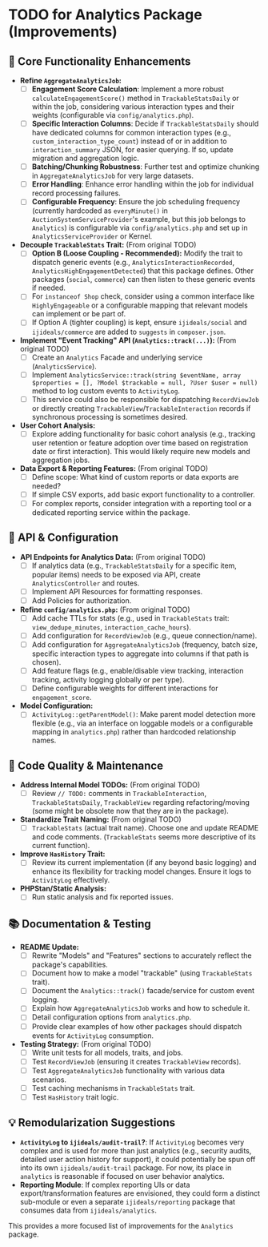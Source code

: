 # TODO for Analytics Package (Improvements)

## 🚀 Core Functionality Enhancements

-   **Refine `AggregateAnalyticsJob`:**
    -   [ ] **Engagement Score Calculation**: Implement a more robust `calculateEngagementScore()` method in `TrackableStatsDaily` or within the job, considering various interaction types and their weights (configurable via `config/analytics.php`).
    -   [ ] **Specific Interaction Columns**: Decide if `TrackableStatsDaily` should have dedicated columns for common interaction types (e.g., `custom_interaction_type_count`) instead of or in addition to `interaction_summary` JSON, for easier querying. If so, update migration and aggregation logic.
    -   [ ] **Batching/Chunking Robustness**: Further test and optimize chunking in `AggregateAnalyticsJob` for very large datasets.
    -   [ ] **Error Handling**: Enhance error handling within the job for individual record processing failures.
    -   [ ] **Configurable Frequency**: Ensure the job scheduling frequency (currently hardcoded as `everyMinute()` in `AuctionSystemServiceProvider`'s example, but this job belongs to `Analytics`) is configurable via `config/analytics.php` and set up in `AnalyticsServiceProvider` or Kernel.
-   **Decouple `TrackableStats` Trait:** (From original TODO)
    -   [ ] **Option B (Loose Coupling - Recommended):** Modify the trait to dispatch generic events (e.g., `AnalyticsInteractionRecorded`, `AnalyticsHighEngagementDetected`) that this package defines. Other packages (`social`, `commerce`) can then listen to these generic events if needed.
    -   [ ] For `instanceof Shop` check, consider using a common interface like `HighlyEngageable` or a configurable mapping that relevant models can implement or be part of.
    -   [ ] If Option A (tighter coupling) is kept, ensure `ijideals/social` and `ijideals/commerce` are added to `suggests` in `composer.json`.
-   **Implement "Event Tracking" API (`Analytics::track(...)`):** (From original TODO)
    -   [ ] Create an `Analytics` Facade and underlying service (`AnalyticsService`).
    -   [ ] Implement `AnalyticsService::track(string $eventName, array $properties = [], ?Model $trackable = null, ?User $user = null)` method to log custom events to `ActivityLog`.
    -   [ ] This service could also be responsible for dispatching `RecordViewJob` or directly creating `TrackableView`/`TrackableInteraction` records if synchronous processing is sometimes desired.
-   **User Cohort Analysis:**
    -   [ ] Explore adding functionality for basic cohort analysis (e.g., tracking user retention or feature adoption over time based on registration date or first interaction). This would likely require new models and aggregation jobs.
-   **Data Export & Reporting Features:** (From original TODO)
    -   [ ] Define scope: What kind of custom reports or data exports are needed?
    -   [ ] If simple CSV exports, add basic export functionality to a controller.
    -   [ ] For complex reports, consider integration with a reporting tool or a dedicated reporting service within the package.

## 🔧 API & Configuration

-   **API Endpoints for Analytics Data:** (From original TODO)
    -   [ ] If analytics data (e.g., `TrackableStatsDaily` for a specific item, popular items) needs to be exposed via API, create `AnalyticsController` and routes.
    -   [ ] Implement API Resources for formatting responses.
    -   [ ] Add Policies for authorization.
-   **Refine `config/analytics.php`:** (From original TODO)
    -   [ ] Add cache TTLs for stats (e.g., used in `TrackableStats` trait: `view_dedupe_minutes`, `interaction_cache_hours`).
    -   [ ] Add configuration for `RecordViewJob` (e.g., queue connection/name).
    -   [ ] Add configuration for `AggregateAnalyticsJob` (frequency, batch size, specific interaction types to aggregate into columns if that path is chosen).
    -   [ ] Add feature flags (e.g., enable/disable view tracking, interaction tracking, activity logging globally or per type).
    -   [ ] Define configurable weights for different interactions for `engagement_score`.
-   **Model Configuration:**
    -   [ ] `ActivityLog::getParentModel()`: Make parent model detection more flexible (e.g., via an interface on loggable models or a configurable mapping in `analytics.php`) rather than hardcoded relationship names.

## 🧹 Code Quality & Maintenance

-   **Address Internal Model TODOs:** (From original TODO)
    -   [ ] Review `// TODO:` comments in `TrackableInteraction`, `TrackableStatsDaily`, `TrackableView` regarding refactoring/moving (some might be obsolete now that they are in the package).
-   **Standardize Trait Naming:** (From original TODO)
    -   [ ] `TrackableStats` (actual trait name). Choose one and update README and code comments. (`TrackableStats` seems more descriptive of its current function).
-   **Improve `HasHistory` Trait:**
    -   [ ] Review its current implementation (if any beyond basic logging) and enhance its flexibility for tracking model changes. Ensure it logs to `ActivityLog` effectively.
-   **PHPStan/Static Analysis:**
    -   [ ] Run static analysis and fix reported issues.

## 📚 Documentation & Testing

-   **README Update:**
    -   [ ] Rewrite "Models" and "Features" sections to accurately reflect the package's capabilities.
    -   [ ] Document how to make a model "trackable" (using `TrackableStats` trait).
    -   [ ] Document the `Analytics::track()` facade/service for custom event logging.
    -   [ ] Explain how `AggregateAnalyticsJob` works and how to schedule it.
    -   [ ] Detail configuration options from `analytics.php`.
    -   [ ] Provide clear examples of how other packages should dispatch events for `ActivityLog` consumption.
-   **Testing Strategy:** (From original TODO)
    *   [ ] Write unit tests for all models, traits, and jobs.
    *   [ ] Test `RecordViewJob` (ensuring it creates `TrackableView` records).
    *   [ ] Test `AggregateAnalyticsJob` functionality with various data scenarios.
    *   [ ] Test caching mechanisms in `TrackableStats` trait.
    *   [ ] Test `HasHistory` trait logic.

## 💡 Remodularization Suggestions

*   **`ActivityLog` to `ijideals/audit-trail`?**: If `ActivityLog` becomes very complex and is used for more than just analytics (e.g., security audits, detailed user action history for support), it could potentially be spun off into its own `ijideals/audit-trail` package. For now, its place in `analytics` is reasonable if focused on user behavior analytics.
*   **Reporting Module**: If complex reporting UIs or data export/transformation features are envisioned, they could form a distinct sub-module or even a separate `ijideals/reporting` package that consumes data from `ijideals/analytics`.

This provides a more focused list of improvements for the `Analytics` package.
